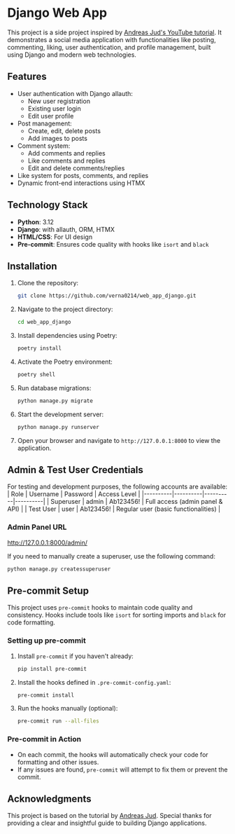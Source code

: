 # Django Web App

This project is a side project inspired by [Andreas Jud's YouTube tutorial](https://youtube.com/playlist?list=PL5E1F5cTSTtTAIw_lBp1hE8nAKfCXgUpW&si=8Y58O9fA9CqtUC5V). It demonstrates a social media application with functionalities like posting, commenting, liking, user authentication, and profile management, built using Django and modern web technologies.

## Features

- User authentication with Django allauth:
  - New user registration
  - Existing user login
  - Edit user profile
- Post management:
  - Create, edit, delete posts
  - Add images to posts
- Comment system:
  - Add comments and replies
  - Like comments and replies
  - Edit and delete comments/replies
- Like system for posts, comments, and replies
- Dynamic front-end interactions using HTMX

## Technology Stack

- **Python**: 3.12
- **Django**: with allauth, ORM, HTMX
- **HTML/CSS**: For UI design
- **Pre-commit**: Ensures code quality with hooks like `isort` and `black`

## Installation

1. Clone the repository:
   ```bash
   git clone https://github.com/verna0214/web_app_django.git
   ```

2. Navigate to the project directory:
   ```bash
   cd web_app_django
   ```

3. Install dependencies using Poetry:
   ```bash
   poetry install
   ```

4. Activate the Poetry environment:
   ```bash
   poetry shell
   ```

5. Run database migrations:
   ```bash
   python manage.py migrate
   ```

6. Start the development server:
   ```bash
   python manage.py runserver
   ```

7. Open your browser and navigate to `http://127.0.0.1:8000` to view the application.

## Admin & Test User Credentials

For testing and development purposes, the following accounts are available:
| Role | Username | Password | Access Level |
|----------|----------|----------|----------|
| Superuser | admin | Ab123456! | Full access (admin panel & API) |
| Test User | user  | Ab123456! | Regular user (basic functionalities) |

### Admin Panel URL
http://127.0.0.1:8000/admin/

If you need to manually create a superuser, use the following command:
   ```bash
   python manage.py createssuperuser
   ```


## Pre-commit Setup

This project uses `pre-commit` hooks to maintain code quality and consistency. Hooks include tools like `isort` for sorting imports and `black` for code formatting.

### Setting up pre-commit

1. Install `pre-commit` if you haven't already:
   ```bash
   pip install pre-commit
   ```

2. Install the hooks defined in `.pre-commit-config.yaml`:
   ```bash
   pre-commit install
   ```

3. Run the hooks manually (optional):
   ```bash
   pre-commit run --all-files
   ```

### Pre-commit in Action

- On each commit, the hooks will automatically check your code for formatting and other issues.
- If any issues are found, `pre-commit` will attempt to fix them or prevent the commit.

## Acknowledgments

This project is based on the tutorial by [Andreas Jud](https://youtube.com/playlist?list=PL5E1F5cTSTtTAIw_lBp1hE8nAKfCXgUpW&si=8Y58O9fA9CqtUC5V). Special thanks for providing a clear and insightful guide to building Django applications.
